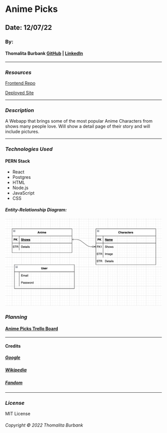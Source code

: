 # Anime Picks

<!-- ![](https://) -->

## Date: 12/07/22

### By:

#### Thomalita Burbank [GitHub](https://github.com/thomalita) | [LinkedIn](https://www.linkedin.com/in/thomalita-burbank/)

---

### **_Resources_**

[Frontend Repo](https://github.com/thomalita/tomtom-frontend)

[Deployed Site](https://heroku.com)

---

### **_Description_**

A Webapp that brings some of the most popular Anime Characters from shows many people love. Will show a detail page of their story and will include pictures.  

---

### **_Technologies Used_**

#### PERN Stack

- React
- Postgres
- HTML
- Node.js
- JavaScript
- CSS

#### **_Entity-Relationship Diagram:_**

![Entity-Relationship Diagram](./images/anime_ERD.png)

### **_Planning_**

#### [Anime Picks Trello Board](https://trello.com/c/sZIkGFng/1-anime-picks)

---
#### Credits
##### [Google](www.google.com)
##### [Wikipedia](https://en.wikipedia.org/wiki/Attack_on_Titan)
##### [Fandom](https://www.fandom.com/)

---

### **_License_**

MIT License

###### Copyright &copy; 2022 Thomalita Burbank